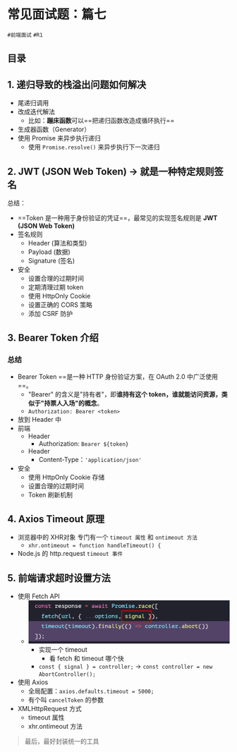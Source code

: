 
# 常见面试题：篇七

`#前端面试` `#R1` 


## 目录
<!-- toc -->
 ## 1. 递归导致的栈溢出问题如何解决 

- 尾递归调用
- 改成迭代解法
	- 比如：**蹦床函数**可以==把递归函数改造成循环执行==
- 生成器函数（Generator）
- 使用 Promise 来异步执行递归
	- 使用 `Promise.resolve()` 来异步执行下一次递归

## 2. JWT (JSON Web Token) →  就是一种**特定规则签名**

总结：
- ==Token 是一种用于身份验证的凭证==，最常见的实现签名规则是 **JWT (JSON Web Token)**
- 签名规则
	- Header (算法和类型)
	- Payload (数据)
	- Signature (签名)
- 安全
	- 设置合理的过期时间
	- 定期清理过期 token
	- 使用 HttpOnly Cookie
	- 设置正确的 CORS 策略
	- 添加 CSRF 防护

## 3. Bearer Token 介绍

### 总结

- Bearer Token ==是一种 HTTP 身份验证方案，在 OAuth 2.0 中广泛使用==。
	- "Bearer" 的含义是"持有者"，即**谁持有这个 token，谁就能访问资源，类似于"持票人入场"的概念**。
	- `Authorization: Bearer <token>`
- 放到 Header 中
- 前端
	- Header
		- Authorization: `Bearer ${token}`
	- Header
		- Content-Type：`'application/json'`
- 安全
	- 使用 HttpOnly Cookie 存储
	- 设置合理的过期时间
	- Token 刷新机制

## 4. Axios Timeout 原理

- 浏览器中的 XHR对象 专门有一个 `timeout 属性` 和 `ontimeout 方法`
	- `xhr.ontimeout = function handleTimeout() {`
- Node.js 的 http.request `timeout 事件`

## 5. 前端请求超时设置方法

- 使用 Fetch API
	- ![图片&文件](./files/20250112-4.png)
		- 实现一个 timeout 
			- 看 fetch 和 timeout 哪个快
		-  `const { signal } = controller;` →   `const controller = new AbortController();`
-  使用 Axios
	- 全局配置：`axios.defaults.timeout = 5000;`
	- 有个叫 `cancelToken` 的参数
- XMLHttpRequest 方式
	- timeout 属性
	- xhr.ontimeout 方法

>  最后，最好封装统一的工具